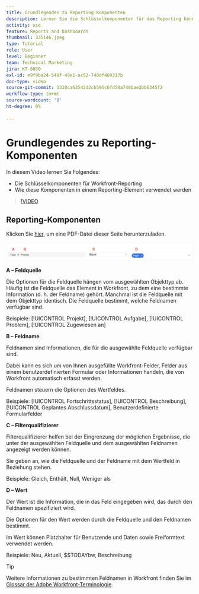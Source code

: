 ```yaml
---
title: Grundlegendes zu Reporting-Komponenten
description: Lernen Sie die Schlüsselkomponenten für das Reporting kennen und wie sie bei einem Reporting-Element in Workfront verwendet werden.
activity: use
feature: Reports and Dashboards
thumbnail: 335146.jpeg
type: Tutorial
role: User
level: Beginner
team: Technical Marketing
jira: KT-8850
exl-id: e9f9ba24-540f-49e1-ac52-740df489317b
doc-type: video
source-git-commit: 3310ca62542d2cb596c6fd50a740bae2bb6345f2
workflow-type: tm+mt
source-wordcount: '0'
ht-degree: 0%

---
```


# Grundlegendes zu Reporting-Komponenten

In diesem Video lernen Sie Folgendes:

* Die Schlüsselkomponenten für Workfront-Reporting
* Wie diese Komponenten in einem Reporting-Element verwendet werden

>[!VIDEO](https://video.tv.adobe.com/v/335146/?quality=12&learn=on)

## Reporting-Komponenten

Klicken Sie [hier](/help/assets/reporting-components.pdf), um eine PDF-Datei dieser Seite herunterzuladen.

![Ein Screenshot des Bildschirms zum Erstellen eines Filters](assets/reporting-components-1.png)

**A – Feldquelle**

Die Optionen für die Feldquelle hängen vom ausgewählten Objekttyp ab. Häufig ist die Feldquelle das Element in Workfront, zu dem eine bestimmte Information (d. h. der Feldname) gehört. Manchmal ist die Feldquelle mit dem Objekttyp identisch.
Die Feldquelle bestimmt, welche Feldnamen verfügbar sind.

Beispiele: [!UICONTROL Projekt], [!UICONTROL Aufgabe], [!UICONTROL Problem], [!UICONTROL Zugewiesen an]

**B – Feldname**

Feldnamen sind Informationen, die für die ausgewählte Feldquelle verfügbar sind.

Dabei kann es sich um von Ihnen ausgefüllte Workfront-Felder, Felder aus einem benutzerdefinierten Formular oder Informationen handeln, die von Workfront automatisch erfasst werden.

Feldnamen steuern die Optionen des Wertfeldes.

Beispiele: [!UICONTROL Fortschrittsstatus], [!UICONTROL Beschreibung], [!UICONTROL Geplantes Abschlussdatum], Benutzerdefinierte Formularfelder

**C – Filterqualifizierer**

Filterqualifizierer helfen bei der Eingrenzung der möglichen Ergebnisse, die unter der ausgewählten Feldquelle und dem ausgewählten Feldnamen angezeigt werden können.

Sie geben an, wie die Feldquelle und der Feldname mit dem Wertfeld in Beziehung stehen.

Beispiele: Gleich, Enthält, Null, Weniger als

**D – Wert**

Der Wert ist die Information, die in das Feld eingegeben wird, das durch den Feldnamen spezifiziert wird.

Die Optionen für den Wert werden durch die Feldquelle und den Feldnamen bestimmt.

Im Wert können Platzhalter für Benutzende und Daten sowie Freiformtext verwendet werden.

Beispiele: Neu, Aktuell, $$TODAYbw, Beschreibung

>[!TIP]
>
>Weitere Informationen zu bestimmten Feldnamen in Workfront finden Sie im [Glossar der Adobe Workfront-Terminologie](https://experienceleague.adobe.com/docs/workfront/using/basics/workfront-terminology-glossary.html?lang=de).

